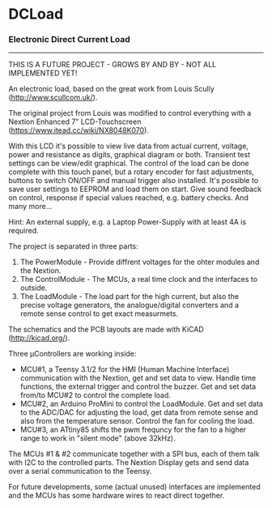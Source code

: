# DCLoad
### Electronic Direct Current Load
---
THIS IS A FUTURE PROJECT - GROWS BY AND BY - NOT ALL IMPLEMENTED YET!

An electronic load, based on the great work from Louis Scully (http://www.scullcom.uk/).

The original project from Louis was modified to control everything with a Nextion Enhanced 7" LCD-Touchscreen (https://www.itead.cc/wiki/NX8048K070).

With this LCD it's possible to view live data from actual current, voltage, power and resistance as digits, graphical diagram or both. Transient test settings can be view/edit graphical.
The control of the load can be done complete with this touch panel, but a rotary encoder for fast adjustments, buttons to switch ON/OFF and manual trigger also installed. It's possible to save user settings to EEPROM and load them on start.
Give sound feedback on control, response if special values reached, e.g. battery checks. And many more...

Hint: An external supply, e.g. a Laptop Power-Supply with at least 4A is required.
                          
The project is separated in three parts:

  1. The PowerModule    - Provide diffrent voltages for the ohter modules and the Nextion.
  2. The ControlModule  - The MCUs, a real time clock and the interfaces to outside.
  3. The LoadModule     - The load part for the high current, but also the precise voltage generators,
                          the analogue/digital converters and a remote sense control to get exact measurmets.
  
The schematics and the PCB layouts are made with KiCAD (http://kicad.org/).

Three µControllers are working inside:

  - MCU#1, a Teensy 3.1/2 for the HMI (Human Machine Interface) communication with the Nextion, get and set data to view.
    Handle time functions, the external trigger and control the buzzer. Get and set data from/to MCU#2 to control
    the complete load.
  - MCU#2, an Arduino ProMini to control the LoadModule. Get and set data to the ADC/DAC for adjusting the load, get data from
    remote sense and also from the temperature sensor. Control the fan for cooling the load.
  - MCU#3, an ATtiny85 shifts the pwm frequncy for the fan to a higher range to work in "silent mode" (above 32kHz).

  The MCUs #1 & #2 communicate together with a SPI bus, each of them talk with I2C to the controlled parts.
  The Nextion Display gets and send data over a serial communication to the Teensy.

For future developments, some (actual unused) interfaces are implemented and the MCUs has some hardware wires to react direct together.
